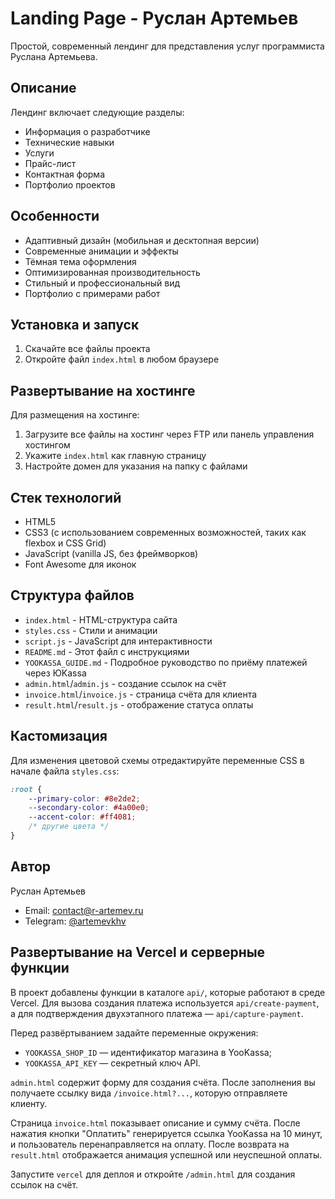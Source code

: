 # Landing Page - Руслан Артемьев

Простой, современный лендинг для представления услуг программиста Руслана Артемьева.

## Описание

Лендинг включает следующие разделы:
- Информация о разработчике
- Технические навыки
- Услуги
- Прайс-лист
- Контактная форма
- Портфолио проектов

## Особенности

- Адаптивный дизайн (мобильная и десктопная версии)
- Современные анимации и эффекты
- Тёмная тема оформления
- Оптимизированная производительность
- Стильный и профессиональный вид
- Портфолио с примерами работ

## Установка и запуск

1. Скачайте все файлы проекта
2. Откройте файл `index.html` в любом браузере

## Развертывание на хостинге

Для размещения на хостинге:

1. Загрузите все файлы на хостинг через FTP или панель управления хостингом
2. Укажите `index.html` как главную страницу
3. Настройте домен для указания на папку с файлами

## Стек технологий

- HTML5
- CSS3 (с использованием современных возможностей, таких как flexbox и CSS Grid)
- JavaScript (vanilla JS, без фреймворков)
- Font Awesome для иконок

## Структура файлов

- `index.html` - HTML-структура сайта
- `styles.css` - Стили и анимации
- `script.js` - JavaScript для интерактивности
- `README.md` - Этот файл с инструкциями
- `YOOKASSA_GUIDE.md` - Подробное руководство по приёму платежей через ЮKassa
- `admin.html`/`admin.js` - создание ссылок на счёт
- `invoice.html`/`invoice.js` - страница счёта для клиента
- `result.html`/`result.js` - отображение статуса оплаты

## Кастомизация

Для изменения цветовой схемы отредактируйте переменные CSS в начале файла `styles.css`:

```css
:root {
    --primary-color: #8e2de2;
    --secondary-color: #4a00e0;
    --accent-color: #ff4081;
    /* другие цвета */
}
```

## Автор

Руслан Артемьев
- Email: [contact@r-artemev.ru](mailto:contact@r-artemev.ru)
- Telegram: [@artemevkhv](https://t.me/artemevkhv) 
## Развертывание на Vercel и серверные функции

В проект добавлены функции в каталоге `api/`, которые работают в среде Vercel. Для вызова создания платежа используется `api/create-payment`, а для подтверждения двухэтапного платежа — `api/capture-payment`.

Перед развёртыванием задайте переменные окружения:

- `YOOKASSA_SHOP_ID` — идентификатор магазина в YooKassa;
- `YOOKASSA_API_KEY` — секретный ключ API.

`admin.html` содержит форму для создания счёта. После заполнения вы получаете ссылку вида `/invoice.html?...`, которую отправляете клиенту.

Страница `invoice.html` показывает описание и сумму счёта. После нажатия кнопки "Оплатить" генерируется ссылка YooKassa на 10 минут, и пользователь перенаправляется на оплату. После возврата на `result.html` отображается анимация успешной или неуспешной оплаты.

Запустите `vercel` для деплоя и откройте `/admin.html` для создания ссылок на счёт.
